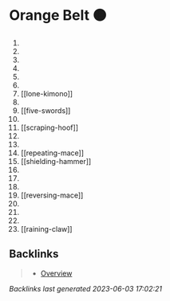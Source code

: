 # Orange Belt 🟠

1.
2.
3.
4.
5.
6.
7. [[lone-kimono]]
8.
9. [[five-swords]]
10.
11. [[scraping-hoof]]
12.
13.
14. [[repeating-mace]]
15. [[shielding-hammer]]
16.
17.
18.
19. [[reversing-mace]]
20.
21.
22.
23. [[raining-claw]]

## Backlinks

> - [Overview](..\index.md)

_Backlinks last generated 2023-06-03 17:02:21_
